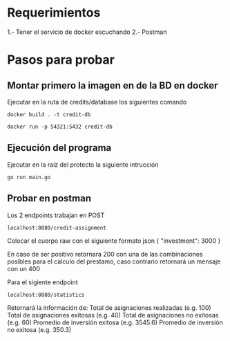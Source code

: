 # Requerimientos

1.- Tener el servicio de docker escuchando
2.- Postman

# Pasos para probar

## Montar primero la imagen en de la BD en docker

Ejecutar en la ruta de credits/database los siguientes comando

```docker build . -t credit-db```

```docker run -p 54321:5432 credit-db```

## Ejecución del programa

Ejecutar en la raíz del protecto la siguiente intrucción

```go run main.go``` 

## Probar en postman

Los 2 endpoints trabajan en POST

```localhost:8080/credit-assignment```

Colocar el cuerpo raw con el siguiente formato json
{
    "investment": 3000
}

En caso de ser positivo retornara 200 con una de las combinaciones posibles para el calculo del prestamo, caso contrario retornará un mensaje con un 400

Para el sigiente endpoint

```localhost:8080/statistics```

Retornará la información de:
 Total de asignaciones realizadas (e.g. 100)
 Total de asignaciones exitosas (e.g. 40) 
 Total de asignaciones no exitosas (e.g. 60)
 Promedio de inversión exitosa (e.g. 3545.6)
 Promedio de inversión no exitosa (e.g. 350.3)